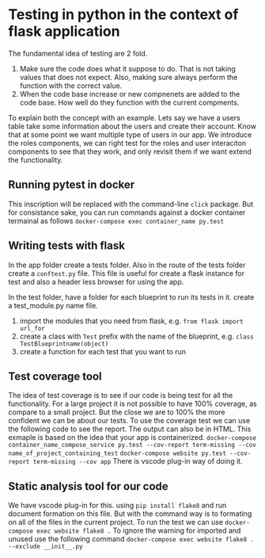 # Testing in python in the context of flask application
The fundamental idea of testing are 2 fold.
1. Make sure the code does what it suppose to do. That is not taking values that does not expect. Also, making sure always perform the function with the correct value. 
2. When the code base increase or new compnenets are added to the code base. How well do they function with the current compments.

To explain both the concept with an example. Lets say we have a users table take some information about the users and create their account. Know that at some point we want multiple type of users in our app. We introduce the roles components, we can right test for the roles and user interaciton components to see that they work, and only revisit them if we want extend the functionality.

## Running pytest in docker
This inscription will be replaced with the command-line `click` package. But for consistance sake, you can run commands against a docker container termainal as follows
`docker-compose exec container_name py.test`

## Writing tests with flask
In the app folder create a tests folder. Also in the route of the tests folder create a `conftest.py` file. This file is useful for create a flask instance for test and also a header less browser for using the app.

In the test folder, have a folder for each blueprint to run its tests in it. create a test_module.py name file.
1. import the modules that you need from flask, e.g. `from flask import url_for`
2. create a class with `Test` prefix with the name of the blueprint, e.g. `class TestBlueprintname(object)`
3. create a function for each test that you want to run

## Test coverage tool
The idea of test coverage is to see if our code is being test for all the functionality. For a large project it is not possible to have 100% coverage, as compare to a small project. But the close we are to 100% the more confident we can be about our tests. To use the coverage test we can use the following code to see the report. The output can also be in HTML. This exmaple is based on the idea that your app is containerized.
`docker-compose container_name_compose_service py.test --cov-report term-missing --cov name_of_project_containing_test`
`docker-compose website py.test --cov-report term-missing --cov app`
There is vscode plug-in way of doing it.


## Static analysis tool for our code
We have vscode plug-in for this. using `pip install flake8` and run document formation on this file. But with the command way is to formating on all of the files in the current project. To run the test we can use 
`docker-compose exec website flake8 .`
To ignore the warning for imported and unused use the following command
`docker-compose exec website flake8 . --exclude __init__.py`
